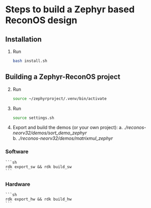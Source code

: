 # Steps to build a Zephyr based ReconOS design 

## Installation
1. Run 
    ```sh
    bash install.sh
    ```

## Building a Zephyr-ReconOS project

2. Run 
    ```sh
    source ~/zephyrproject/.venv/bin/activate
    ```

2. Run 
    ```sh
    source settings.sh
    ```

3. Export and build the demos (or your own project):
    a. *./reconos-neorv32/demos/sort_demo_zephyr*  
    b. *./reconos-neorv32/demos/matrixmul_zephyr*  
    
    
### Software
    ```sh
    rdk export_sw && rdk build_sw
    ```
    
### Hardware
    ```sh
    rdk export_hw && rdk build_hw
    ```
